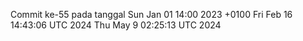 Commit ke-55 pada tanggal Sun Jan 01 14:00 2023 +0100
Fri Feb 16 14:43:06 UTC 2024
Thu May  9 02:25:13 UTC 2024

